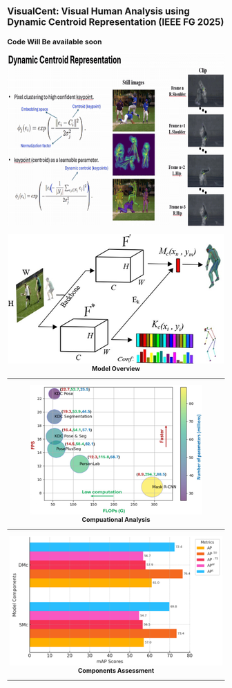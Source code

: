 ## VisualCent: Visual Human Analysis using Dynamic Centroid Representation (IEEE FG 2025)

### Code Will Be available soon


<img src="https://github.com/niazahamd89/VisualCent/blob/main/Figs/Recording_New.gif" al="Description of the GIF" width="850" height="400" />


<p align="center">
  <img src="Figs/Fig2_page-0001.jpg" width="500" height="300">
  <br>
  <span><strong>Model Overview</strong></span>
</p>

<hr>

<p align="center">
<img src="Figs/computation (1)_page-0001.jpg" width="400" height="300">
<br>
<span><strong>Compuational Analysis</strong></span>
</p>

<hr>

<p align="center">
<img src="Figs/SMC-DMC.png" height="300">
<br>
<span><strong>Components Assessment</strong></span>
</p>

<hr>
